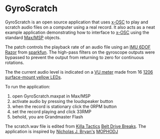 GyroScratch
===========

GyroScratch is an open source application that uses [x-OSC](http://www.x-io.co.uk/x-osc/) to play and scratch audio files on a computer using a real record. It also acts as a neat example application demonstrating how to interface to [x-OSC](http://www.x-io.co.uk/x-osc/) using the standard [Max/MSP](http://cycling74.com/products/max/) objects. 

The patch controls the playback rate of an audio file using an [IMU 6DOF Razor](https://www.sparkfun.com/products/retired/9431) from [sparkfun](https://www.sparkfun.com). The high-pass filters on the gyroscope outputs were bypassed to prevent the output from returning to zero for continuous rotations.

The the current audio level is indicated on a [VU meter](http://en.wikipedia.org/wiki/VU_meter) made from 16 [1206 surface-mount yellow LEDs](http://uk.rs-online.com/web/p/visible-leds/4975122/). 

To run the application: 

1.  open GyroScratch.maxpat in Max/MSP
2.  activate audio by pressing the loudspeaker button
3.  when the record is stationary click the 0RPM button
4.  set the record playing and click 33RMP
5.  behold, you are Grandmaster Flash

The scratch.wav file is edited from [Killa Tactics](http://www.killatactics.com/) [Belt Drive Breaks](http://tablist.net/album/killa-tactics-belt-drive-breaks-free). The application is inspired by [Nicholas J. Bryan's](https://ccrma.stanford.edu/~njb/) [MOPHODJ](http://www.youtube.com/watch?v=PAHhJQQw7dI)

<!---
The demo video shows GyroScratch being used to play and scratch some beats with LEDs indicating the current audio level. Additionally the play position is controlled membrane potentiometer and a second x-OSC connects with a button to control the audio level. You can also play frisbee with it. 

All audio samples in this video are edited from Killa Tactics Belt Drive Breaks. Inspired by Nicholas J. Bryan's MOPHODJ -->
